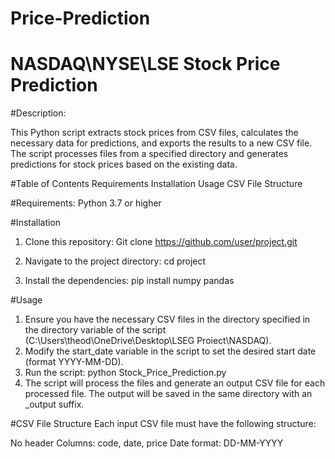 # Price-Prediction

# NASDAQ\NYSE\LSE Stock Price Prediction

#Description:

This Python script extracts stock prices from CSV files, calculates the necessary data for predictions, and exports the results to a new CSV file. The script processes files from a specified directory and generates predictions for stock prices based on the existing data.

#Table of Contents
Requirements
Installation
Usage
CSV File Structure

#Requirements:
Python 3.7 or higher

#Installation

1. Clone this repository:
Git clone https://github.com/user/project.git

2. Navigate to the project directory:
cd project

3. Install the dependencies:
pip install numpy pandas

#Usage
1. Ensure you have the necessary CSV files in the directory specified in the directory variable of the script (C:\\Users\\theod\\OneDrive\\Desktop\\LSEG Proiect\\NASDAQ).
2. Modify the start_date variable in the script to set the desired start date (format YYYY-MM-DD).
3. Run the script:
python Stock_Price_Prediction.py
4. The script will process the files and generate an output CSV file for each processed file. The output will be saved in the same directory with an _output suffix.

#CSV File Structure
Each input CSV file must have the following structure:

No header
Columns: code, date, price
Date format: DD-MM-YYYY
